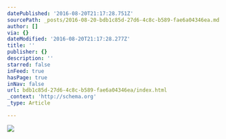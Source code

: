 ```yaml
---
datePublished: '2016-08-20T21:17:28.751Z'
sourcePath: _posts/2016-08-20-bdb1c85d-27d6-4c8c-b589-fae6a04346ea.md
author: []
via: {}
dateModified: '2016-08-20T21:17:28.277Z'
title: ''
publisher: {}
description: ''
starred: false
inFeed: true
hasPage: true
inNav: false
url: bdb1c85d-27d6-4c8c-b589-fae6a04346ea/index.html
_context: 'http://schema.org'
_type: Article

---
```

![](https://the-grid-user-content.s3-us-west-2.amazonaws.com/ab908c99-9d7b-4032-abcd-4f9f32cd61c5.jpg)